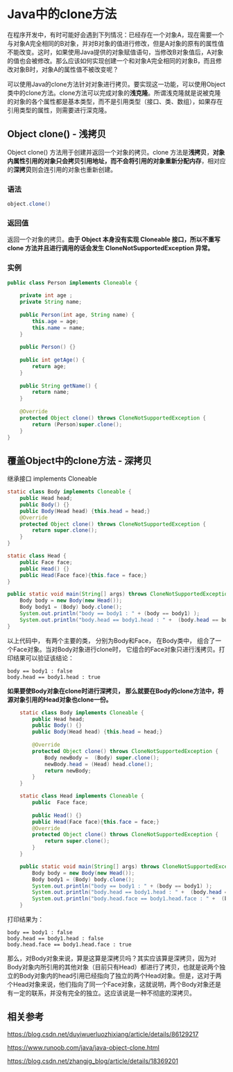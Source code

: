 # Java中的clone方法

在程序开发中，有时可能好会遇到下列情况：已经存在一个对象A，现在需要一个与对象A完全相同的B对象，并对B对象的值进行修改，但是A对象的原有的属性值不能改变。这时，如果使用Java提供的对象赋值语句，当修改B对象值后，A对象的值也会被修改。那么应该如何实现创建一个和对象A完全相同的对象B，而且修改对象B时，对象A的属性值不被改变呢？

可以使用Java的clone方法针对对象进行拷贝。要实现这一功能，可以使用Object类中的clone方法。clone方法可以完成对象的**浅克隆**。所谓浅克隆就是说被克隆的对象的各个属性都是基本类型，而不是引用类型（接口、类、数组），如果存在引用类型的属性，则需要进行深克隆。

## Object clone()  - 浅拷贝

Object clone() 方法用于创建并返回一个对象的拷贝。clone 方法是**浅拷贝**，**对象内属性引用的对象只会拷贝引用地址，而不会将引用的对象重新分配内存**，相对应的**深拷贝**则会连引用的对象也重新创建。

### 语法

```java
object.clone()
```

### 返回值

返回一个对象的拷贝。**由于 Object 本身没有实现 Cloneable 接口，所以不重写 clone 方法并且进行调用的话会发生 CloneNotSupportedException 异常。**

### 实例

```java
public class Person implements Cloneable {
	
	private int age ;
	private String name;
	
	public Person(int age, String name) {
		this.age = age;
		this.name = name;
	}
	
	public Person() {}
 
	public int getAge() {
		return age;
	}
 
	public String getName() {
		return name;
	}
	
	@Override
	protected Object clone() throws CloneNotSupportedException {
		return (Person)super.clone();
	}
}
```

## 覆盖Object中的clone方法 - 深拷贝

继承接口 implements Cloneable
```java
static class Body implements Cloneable {
	public Head head;
	public Body() {}
	public Body(Head head) {this.head = head;}
	@Override
	protected Object clone() throws CloneNotSupportedException {
		return super.clone();
	}
}

static class Head {
	public Face face;
	public Head() {}
	public Head(Face face){this.face = face;}
} 

public static void main(String[] args) throws CloneNotSupportedException {
	Body body = new Body(new Head());
	Body body1 = (Body) body.clone();
	System.out.println("body == body1 : " + (body == body1) );
	System.out.println("body.head == body1.head : " +  (body.head == body1.head));
}
```

以上代码中， 有两个主要的类， 分别为Body和Face， 在Body类中， 组合了一个Face对象。当对Body对象进行clone时， 它组合的Face对象只进行浅拷贝。打印结果可以验证该结论：

```
body == body1 : false
body.head == body1.head : true
```

**如果要使Body对象在clone时进行深拷贝， 那么就要在Body的clone方法中，将源对象引用的Head对象也clone一份。**

```java
    static class Body implements Cloneable {
		public Head head;
		public Body() {}
		public Body(Head head) {this.head = head;}
 
		@Override
		protected Object clone() throws CloneNotSupportedException {
			Body newBody =  (Body) super.clone();
			newBody.head = (Head) head.clone();
			return newBody;
		}
	}

	static class Head implements Cloneable {
		public  Face face;
		
		public Head() {}
		public Head(Face face){this.face = face;}
		@Override
		protected Object clone() throws CloneNotSupportedException {
			return super.clone();
		}
	} 

	public static void main(String[] args) throws CloneNotSupportedException {
		Body body = new Body(new Head());
		Body body1 = (Body) body.clone();
		System.out.println("body == body1 : " + (body == body1) );
		System.out.println("body.head == body1.head : " +  (body.head == body1.head));
        System.out.println("body.head.face == body1.head.face : " +  (body.head.face == body1.head.face));
	}
```

打印结果为：

```
body == body1 : false
body.head == body1.head : false
body.head.face == body1.head.face : true
```

那么，对Body对象来说，算是这算是深拷贝吗？其实应该算是深拷贝，因为对Body对象内所引用的其他对象（目前只有Head）都进行了拷贝，也就是说两个独立的Body对象内的head引用已经指向了独立的两个Head对象。但是，这对于两个Head对象来说，他们指向了同一个Face对象，这就说明，两个Body对象还是有一定的联系，并没有完全的独立。这应该说是一种不彻底的深拷贝。



## 相关参考

https://blog.csdn.net/duyiwuerluozhixiang/article/details/86129217

https://www.runoob.com/java/java-object-clone.html

https://blog.csdn.net/zhangjg_blog/article/details/18369201





